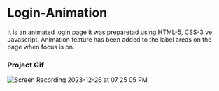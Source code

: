 <h1>Login-Animation</h1>

<p>
  It is an animated login page
  it was preparetad using HTML-5, CSS-3 ve Javascript.
  Animation feature has been added to the label areas on the page when focus is on.
</p>

<h3> Project Gif</h3>


![Screen Recording 2023-12-26 at 07 25 05 PM](https://github.com/nazanyilmaz/Login-Animation/assets/147782488/007a747d-33ee-4d18-8227-627fd22d6e94)
